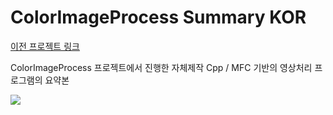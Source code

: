 # ColorImageProcess Summary KOR


[이전 프로젝트 링크](https://github.com/ktan9811/GrayScale_ImageProcess)

ColorImageProcess 프로젝트에서 진행한 자체제작 Cpp / MFC 기반의 영상처리 프로그램의 요약본

<img src = "https://github.com/ktan9811/MFC_ImageProcess/assets/86091469/92de865c-6086-48eb-be46-d4e8565896d7">
